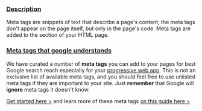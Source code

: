 ### [Description]()

Meta tags are snippets of text that describe a page's content; the meta tags don't appear on the page itself, 
but only in the page's code. Meta tags are added to the **<head>** section of your HTML page.

### [Meta tags that google understands](https://support.google.com/webmasters/answer/79812?hl=en&ref_topic=4617741)

We have curated a number of **meta tags** you can add to your pages for best Google search reach especially for your
[progressive web app](). This is not an exclusive list of available meta tags, and you should feel free to use unlisted 
meta tags if they are important to your site. Just **remember** that Google will **ignore** meta tags it doesn't know.

[Get started here >](https://github.com/mayeedwin/pwafire/blob/master/resources/meta-data/src/index.html) and learn more of
these meta tags [on this guide here >](https://support.google.com/webmasters/answer/79812?hl=en&ref_topic=4617741)
